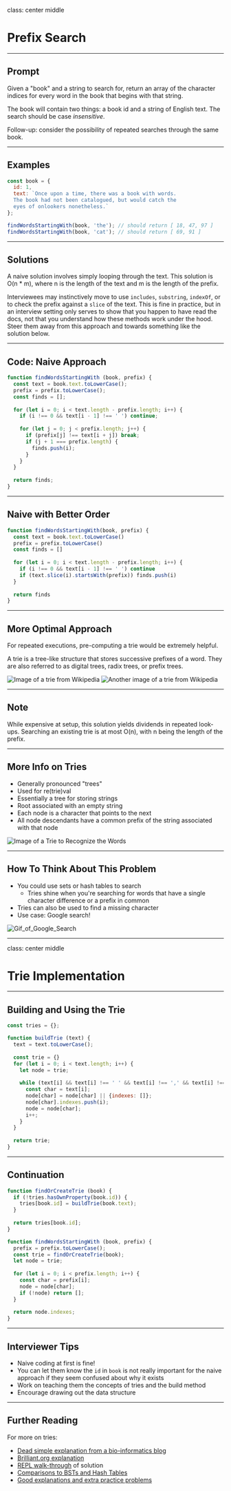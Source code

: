 class: center middle
# Prefix Search

---

## Prompt

Given a "book" and a string to search for, return an array of the character indices for every word in the book that begins with that string.

The book will contain two things: a book id and a string of English text. The search should be case *insensitive*.

Follow-up: consider the possibility of repeated searches through the same book.

---

## Examples

```js
const book = {
  id: 1,
  text: `Once upon a time, there was a book with words.
  The book had not been catalogued, but would catch the
  eyes of onlookers nonetheless.`
};

findWordsStartingWith(book, 'the'); // should return [ 18, 47, 97 ]
findWordsStartingWith(book, 'cat'); // should return [ 69, 91 ]
```

---

## Solutions

A naive solution involves simply looping through the text. This solution is O(n * m), where n is the length of the text and m is the length of the prefix.

Interviewees may instinctively move to use `includes`, `substring`, `indexOf`, or to check the prefix against a `slice` of the text. This is fine in practice, but in an interview setting only serves to show that you happen to have read the docs, not that you understand how these methods work under the hood. Steer them away from this approach and towards something like the solution below.

---

## Code: Naive Approach

```js
function findWordsStartingWith (book, prefix) {
  const text = book.text.toLowerCase();
  prefix = prefix.toLowerCase();
  const finds = [];
  
  for (let i = 0; i < text.length - prefix.length; i++) {
    if (i !== 0 && text[i - 1] !== ' ') continue;
    
    for (let j = 0; j < prefix.length; j++) {
      if (prefix[j] !== text[i + j]) break;
      if (j + 1 === prefix.length) {
        finds.push(i);
      }
    }
  }
  
  return finds;
}
```

---

## Naive with Better Order

```javascript
function findWordsStartingWith(book, prefix) {
  const text = book.text.toLowerCase()
  prefix = prefix.toLowerCase()
  const finds = []
  
  for (let i = 0; i < text.length - prefix.length; i++) {
    if (i !== 0 && text[i - 1] !== ' ') continue
    if (text.slice(i).startsWith(prefix)) finds.push(i)
  }
  
  return finds
}
```

---

## More Optimal Approach

For repeated executions, pre-computing a trie would be extremely helpful.

A trie is a tree-like structure that stores successive prefixes of a word. They are also referred to as digital trees, radix trees, or prefix trees.

![Image of a trie from Wikipedia](https://upload.wikimedia.org/wikipedia/commons/thumb/b/be/Trie_example.svg/400px-Trie_example.svg.png) ![Another image of a trie from Wikipedia](https://upload.wikimedia.org/wikipedia/commons/thumb/a/ae/Patricia_trie.svg/320px-Patricia_trie.svg.png)

---

## Note

While expensive at setup, this solution yields dividends in repeated look-ups. Searching an existing trie is at most O(n), with n being the length of the prefix.

---

## More Info on Tries

- Generally pronounced "trees"
- Used for re(trie)val
- Essentially a tree for storing strings
- Root associated with an empty string
- Each node is a character that points to the next
- All node descendants have a common prefix of the string associated with that node

![Image of a Trie to Recognize the Words](https://community.topcoder.com/i/education/alg_tries.png)

---

## How To Think About This Problem

- You could use sets or hash tables to search
  - Tries shine when you're searching for words that have a single character difference or a prefix in common
- Tries can also be used to find a missing character
- Use case: Google search! 

![Gif_of_Google_Search](https://media.giphy.com/media/Kyk9dywCAjbJ6/giphy.gif)

---

class: center middle
# Trie Implementation

---

## Building and Using the Trie

```js
const tries = {};

function buildTrie (text) {
  text = text.toLowerCase();
  
  const trie = {}
  for (let i = 0; i < text.length; i++) {
    let node = trie;
    
    while (text[i] && text[i] !== ' ' && text[i] !== ',' && text[i] !== '.') {
      const char = text[i];
      node[char] = node[char] || {indexes: []};
      node[char].indexes.push(i);
      node = node[char];
      i++;
    }
  }
  
  return trie;
}
```

---

## Continuation

```javascript
function findOrCreateTrie (book) {
  if (!tries.hasOwnProperty(book.id)) {
    tries[book.id] = buildTrie(book.text);
  }
  
  return tries[book.id];
}

function findWordsStartingWith (book, prefix) {
  prefix = prefix.toLowerCase();
  const trie = findOrCreateTrie(book);
  let node = trie;
  
  for (let i = 0; i < prefix.length; i++) {
    const char = prefix[i];
    node = node[char];
    if (!node) return [];
  }
  
  return node.indexes;
}
```

---

## Interviewer Tips
- Naive coding at first is fine!
- You can let them know the `id` in `book` is not really important for the naive approach if they seem confused about why it exists
- Work on teaching them the concepts of tries and the build method
- Encourage drawing out the data structure

---

## Further Reading

For more on tries:
- [Dead simple explanation from a bio-informatics blog](http://bioinformatics.cvr.ac.uk/blog/trie-data-structure/)
- [Brilliant.org explanation](https://brilliant.org/wiki/tries/)
- [REPL walk-through](https://repl.it/JsXG/8) of solution
- [Comparisons to BSTs and Hash Tables](https://en.wikipedia.org/wiki/Trie)
- [Good explanations and extra practice problems](https://www.topcoder.com/community/data-science/data-science-tutorials/using-tries/)
